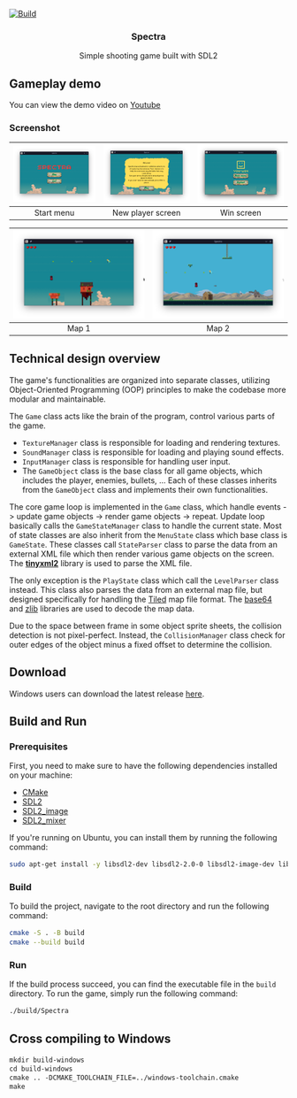 [![Build](https://github.com/thangisme/Spectra/actions/workflows/cmake-sdl2-build.yml/badge.svg)](https://github.com/thangisme/Spectra/actions/workflows/cmake-sdl2-build.yml)
<br />
<div align="center">

<h3 align="center">Spectra</h3>

  <p align="center">
    Simple shooting game built with SDL2
    <br />
  </p>
</div>


## Gameplay demo
You can view the demo video on [Youtube](https://www.youtube.com/watch?v=O_9oMhhOk9w)

### Screenshot
| ![splashscreen](assets/screenshots/splash_screen.png) | ![guidescreen](assets/screenshots/guide_screen.png) | ![winscreen](assets/screenshots/win_screen.png) |
|:-----------------------------------------------------:|:---------------------------------------------------:|:-----------------------------------------------:|
|                      Start menu                       |                  New player screen                  |                   Win screen                    |

| ![map1](assets/screenshots/map1.png) | ![map1](assets/screenshots/map2.png) |
|:------------------------------------:|:------------------------------------:|
|                Map 1                 |                Map 2                 |

## Technical design overview
The game's functionalities are organized into separate classes, utilizing Object-Oriented Programming (OOP) principles to make the codebase more modular and maintainable.

The `Game` class acts like the brain of the program, control various parts of the game.
* `TextureManager` class is responsible for loading and rendering textures. 
* `SoundManager` class is responsible for loading and playing sound effects. 
* `InputManager` class is responsible for handling user input.
* The `GameObject` class is the base class for all game objects, which includes the player, enemies, bullets, ... Each of these classes inherits from the `GameObject` class and implements their own functionalities.

The core game loop is implemented in the `Game` class, which handle events -> update game objects -> render game objects -> repeat.
Update loop basically calls the `GameStateManager` class to handle the current state. 
Most of state classes are also inherit from the `MenuState` class which base class is `GameState`. 
These classes call `StateParser` class to parse the data from an external XML file which then render various game objects on the screen. The **[tinyxml2](https://github.com/leethomason/tinyxml2)** library is used to parse the XML file.

The only exception is the `PlayState` class which call the `LevelParser` class instead. This class also parses the data from an external map file, but designed specifically for handling the [Tiled](https://www.mapeditor.org/) map file format. The [base64](https://github.com/ReneNyffenegger/cpp-base64) and [zlib](https://www.zlib.net/) libraries are used to decode the map data.

Due to the space between frame in some object sprite sheets, the collision detection is not pixel-perfect. Instead, the `CollisionManager` class check for outer edges of the object minus a fixed offset to determine the collision.

## Download
Windows users can download the latest release [here](https://github.com/thangisme/Spectra/releases).

## Build and Run
### Prerequisites

First, you need to make sure to have the following dependencies installed on your machine:
* [CMake](https://cmake.org/download/)
* [SDL2](https://www.libsdl.org/download-2.0.php)
* [SDL2_image](https://www.libsdl.org/projects/SDL_image/)
* [SDL2_mixer](https://www.libsdl.org/projects/SDL_mixer/)

If you're running on Ubuntu, you can install them by running the following command:
```sh
sudo apt-get install -y libsdl2-dev libsdl2-2.0-0 libsdl2-image-dev libjpeg-dev libwebp-dev libtiff5-dev libsdl2-image-dev libsdl2-image-2.0-0 libmikmod-dev libfishsound1-dev libsmpeg-dev liboggz2-dev libflac-dev libfluidsynth-dev libsdl2-mixer-dev libsdl2-mixer-2.0-0 zlib1g-dev
```

### Build
To build the project, navigate to the root directory and run the following command:
```sh
cmake -S . -B build
cmake --build build
```

### Run
If the build process succeed, you can find the executable file in the `build` directory. To run the game, simply run the following command:
```sh
./build/Spectra
```

## Cross compiling to Windows
```
mkdir build-windows
cd build-windows
cmake .. -DCMAKE_TOOLCHAIN_FILE=../windows-toolchain.cmake
make
```